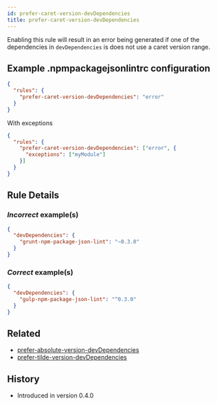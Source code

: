 ```yaml
---
id: prefer-caret-version-devDependencies
title: prefer-caret-version-devDependencies
---
```


Enabling this rule will result in an error being generated if one of the dependencies in `devDependencies` is does not use a caret version range.

## Example .npmpackagejsonlintrc configuration

```json
{
  "rules": {
    "prefer-caret-version-devDependencies": "error"
  }
}
```

With exceptions

```json
{
  "rules": {
    "prefer-caret-version-devDependencies": ["error", {
      "exceptions": ["myModule"]
    }]
  }
}
```

## Rule Details

### *Incorrect* example(s)

```json
{
  "devDependencies": {
    "grunt-npm-package-json-lint": "~0.3.0"
  }
}
```

### *Correct* example(s)

```json
{
  "devDependencies": {
    "gulp-npm-package-json-lint": "^0.3.0"
  }
}
```

## Related

* [prefer-absolute-version-devDependencies](prefer-absolute-version-devDependencies.md)
* [prefer-tilde-version-devDependencies](prefer-tilde-version-devDependencies.md)

## History

* Introduced in version 0.4.0
